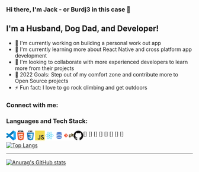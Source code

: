 ### Hi there, I'm Jack - or Burdj3 in this case 👋

## I'm a Husband, Dog Dad, and Developer!
- 💪 I'm currently working on building a personal work out app
- 🌱 I'm currently learning more about React Native and cross platform app development
- 👯 I'm looking to collaborate with more experienced developers to learn more from their projects
- 🥅 2022 Goals: Step out of my comfort zone and contribute more to Open Source projects
- ⚡ Fun fact: I love to go rock climbing and get outdoors

### Connect with me:


### Languages and Tech Stack:

[<img align="left" alt="Visual Studio Code" width="26px" src="https://raw.githubusercontent.com/github/explore/80688e429a7d4ef2fca1e82350fe8e3517d3494d/topics/visual-studio-code/visual-studio-code.png" />]
[<img align="left" alt="HTML5" width="26px" src="https://raw.githubusercontent.com/github/explore/80688e429a7d4ef2fca1e82350fe8e3517d3494d/topics/html/html.png" />]
[<img align="left" alt="CSS3" width="26px" src="https://raw.githubusercontent.com/github/explore/80688e429a7d4ef2fca1e82350fe8e3517d3494d/topics/css/css.png" />]
[<img align="left" alt="JavaScript" width="26px" src="https://raw.githubusercontent.com/github/explore/80688e429a7d4ef2fca1e82350fe8e3517d3494d/topics/javascript/javascript.png" />]
[<img align="left" alt="React" width="26px" src="https://raw.githubusercontent.com/github/explore/80688e429a7d4ef2fca1e82350fe8e3517d3494d/topics/react/react.png" />]
[<img align="left" alt="SQL" width="26px" src="https://raw.githubusercontent.com/github/explore/80688e429a7d4ef2fca1e82350fe8e3517d3494d/topics/sql/sql.png" />]
[<img align="left" alt="Git" width="26px" src="https://raw.githubusercontent.com/github/explore/80688e429a7d4ef2fca1e82350fe8e3517d3494d/topics/git/git.png" />]
[<img align="left" alt="GitHub" width="26px" src="https://raw.githubusercontent.com/github/explore/78df643247d429f6cc873026c0622819ad797942/topics/github/github.png" />]

[![Top Langs](https://github-readme-stats.vercel.app/api/top-langs/?username=Burdj3&layout=compact&theme=slateorange)](https://github.com/anuraghazra/github-readme-stats)

---

[![Anurag's GitHub stats](https://github-readme-stats.vercel.app/api?username=Burdj3&count_private=true&show_icons=true&theme=slateorange)](https://github.com/anuraghazra/github-readme-stats)

<!---
Burdj3/Burdj3 is a ✨ special ✨ repository because its `README.md` (this file) appears on your GitHub profile.
You can click the Preview link to take a look at your changes.
--->
